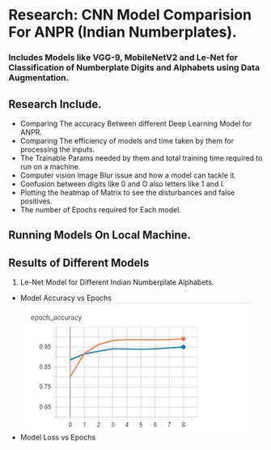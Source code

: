 # Research: CNN Model Comparision For ANPR (Indian Numberplates).
### Includes Models like VGG-9, MobileNetV2 and Le-Net for Classification of Numberplate Digits and Alphabets using Data Augmentation.
## Research Include.
- Comparing The accuracy Between different Deep Learning Model for ANPR.
- Comparing The efficiency of models and time taken by them for processing the inputs.
- The Trainable Params needed by them and total training time required to run on a machine.
- Computer vision Image Blur issue and how a model can tackle it.
- Confusion between digits like 0 and O also letters like 1 and I.
- Plotting the heatmap of Matrix to see the disturbances and false positives.
- The number of Epochs required for Each model.

## Running Models On Local Machine.

## Results of Different Models
1. Le-Net Model for Different Indian Numberplate Alphabets. 
  - Model Accuracy vs Epochs
    ![alt text](https://github.com/droidy12527/DeepLearningModelComparision/blob/master/Le-Net%20Acc.jpeg?raw=true)
  - Model Loss vs Epochs
